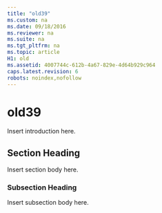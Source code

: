 ```yaml
---
title: "old39"
ms.custom: na
ms.date: 09/18/2016
ms.reviewer: na
ms.suite: na
ms.tgt_pltfrm: na
ms.topic: article
H1: old
ms.assetid: 4007744c-612b-4a67-829e-4d64b929c964
caps.latest.revision: 6
robots: noindex,nofollow
---
```

# old39
Insert introduction here.  
  
## Section Heading  
 Insert section body here.  
  
### Subsection Heading  
 Insert subsection body here.